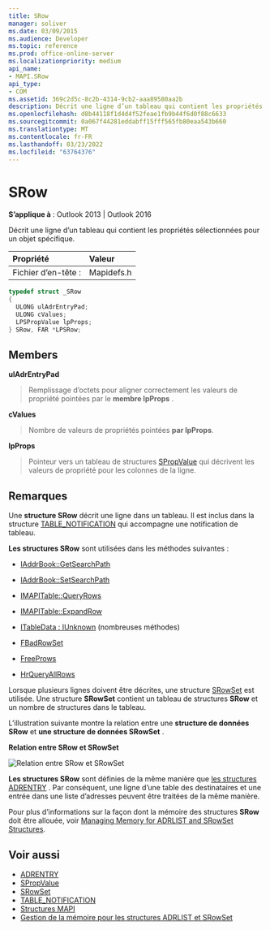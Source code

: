 ```yaml
---
title: SRow
manager: soliver
ms.date: 03/09/2015
ms.audience: Developer
ms.topic: reference
ms.prod: office-online-server
ms.localizationpriority: medium
api_name:
- MAPI.SRow
api_type:
- COM
ms.assetid: 369c2d5c-8c2b-4314-9cb2-aaa89580aa2b
description: Décrit une ligne d’un tableau qui contient les propriétés sélectionnées pour un objet spécifique. Lorsque plusieurs lignes doivent être décrites, une structure SRowSet est utilisée.
ms.openlocfilehash: d8b44118f1d4d4f52feae1fb9b44f6d0f88c6633
ms.sourcegitcommit: 0a067f44281eddabff15fff565fb80eaa543b660
ms.translationtype: MT
ms.contentlocale: fr-FR
ms.lasthandoff: 03/23/2022
ms.locfileid: "63764376"
---
```

# <a name="srow"></a>SRow

**S’applique à** : Outlook 2013 | Outlook 2016 
  
Décrit une ligne d’un tableau qui contient les propriétés sélectionnées pour un objet spécifique. 
  
|Propriété |Valeur |
|:-----|:-----|
|Fichier d’en-tête :  <br/> |Mapidefs.h  <br/> |
   
```cpp
typedef struct _SRow
{
  ULONG ulAdrEntryPad;
  ULONG cValues;
  LPSPropValue lpProps;
} SRow, FAR *LPSRow;

```

## <a name="members"></a>Members

**ulAdrEntryPad**
  
> Remplissage d’octets pour aligner correctement les valeurs de propriété pointées par le **membre lpProps** . 
    
**cValues**
  
> Nombre de valeurs de propriétés pointées **par lpProps**. 
    
**lpProps**
  
> Pointeur vers un tableau de structures [SPropValue](spropvalue.md) qui décrivent les valeurs de propriété pour les colonnes de la ligne. 
    
## <a name="remarks"></a>Remarques

Une **structure SRow** décrit une ligne dans un tableau. Il est inclus dans la structure [TABLE_NOTIFICATION](table_notification.md) qui accompagne une notification de tableau. 
  
**Les structures SRow** sont utilisées dans les méthodes suivantes : 
  
- [IAddrBook::GetSearchPath](iaddrbook-getsearchpath.md)
    
- [IAddrBook::SetSearchPath](iaddrbook-setsearchpath.md)
    
- [IMAPITable::QueryRows](imapitable-queryrows.md)
    
- [IMAPITable::ExpandRow](imapitable-expandrow.md)
    
- [ITableData : IUnknown](itabledataiunknown.md) (nombreuses méthodes) 
    
- [FBadRowSet](fbadrowset.md)
    
- [FreeProws](freeprows.md)
    
- [HrQueryAllRows](hrqueryallrows.md)
    
Lorsque plusieurs lignes doivent être décrites, une structure [SRowSet](srowset.md) est utilisée. Une structure **SRowSet** contient un tableau de structures **SRow** et un nombre de structures dans le tableau. 
  
L’illustration suivante montre la relation entre une **structure de données SRow** et **une structure de données SRowSet** . 
  
**Relation entre SRow et SRowSet**
  
![Relation entre SRow et SRowSet](media/amapi_17.gif "Relation entre SRow et SRowSet")
  
**Les structures SRow** sont définies de la même manière que [les structures ADRENTRY](adrentry.md) . Par conséquent, une ligne d’une table des destinataires et une entrée dans une liste d’adresses peuvent être traitées de la même manière. 
  
Pour plus d’informations sur la façon dont la mémoire des structures **SRow** doit être allouée, voir [Managing Memory for ADRLIST and SRowSet Structures](managing-memory-for-adrlist-and-srowset-structures.md).
  
## <a name="see-also"></a>Voir aussi

- [ADRENTRY](adrentry.md)
- [SPropValue](spropvalue.md)
- [SRowSet](srowset.md)
- [TABLE_NOTIFICATION](table_notification.md)
- [Structures MAPI](mapi-structures.md)
- [Gestion de la mémoire pour les structures ADRLIST et SRowSet](managing-memory-for-adrlist-and-srowset-structures.md)

